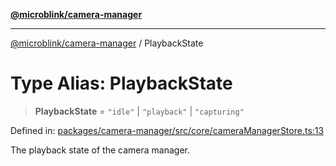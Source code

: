 [**@microblink/camera-manager**](../README.md)

---

[@microblink/camera-manager](../README.md) / PlaybackState

# Type Alias: PlaybackState

> **PlaybackState** = `"idle"` \| `"playback"` \| `"capturing"`

Defined in: [packages/camera-manager/src/core/cameraManagerStore.ts:13](https://github.com/BlinkID/blinkid-web/blob/main/packages/camera-manager/src/core/cameraManagerStore.ts)

The playback state of the camera manager.
